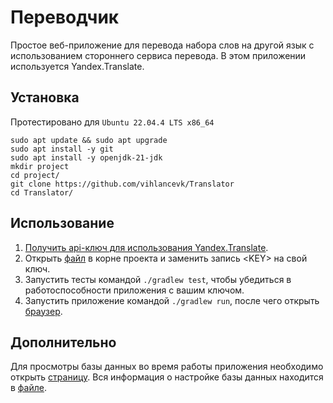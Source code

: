 # Переводчик
Простое веб-приложение для перевода набора слов на другой язык с использованием стороннего сервиса перевода.
В этом приложении используется Yandex.Translate.
## Установка
Протестировано для `Ubuntu 22.04.4 LTS x86_64`
```
sudo apt update && sudo apt upgrade
sudo apt install -y git
sudo apt install -y openjdk-21-jdk
mkdir project
cd project/
git clone https://github.com/vihlancevk/Translator
cd Translator/
```
## Использование
1. [Получить api-ключ для использования Yandex.Translate](https://yandex.cloud/ru/docs/translate/operations/sa-api-key#create-account).
2. Открыть [файл](src/main/resources/application.yml) в корне проекта и заменить запись \<KEY> на свой ключ.
3. Запустить тесты командой `./gradlew test`, чтобы убедиться в работоспособности приложения с вашим ключом.
4. Запустить приложение командой `./gradlew run`, после чего открыть [браузер](http://localhost:8080/).
## Дополнительно
Для просмотры базы данных во время работы приложения необходимо открыть [страницу](http://localhost:8080/h2-console/).
Вся информация о настройке базы данных находится в [файле](src/main/resources/application.yml).
